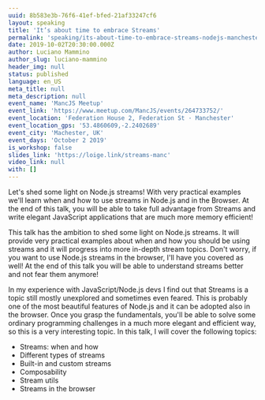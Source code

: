 ```yaml
---
uuid: 8b583e3b-76f6-41ef-bfed-21af33247cf6
layout: speaking
title: 'It’s about time to embrace Streams'
permalink: 'speaking/its-about-time-to-embrace-streams-nodejs-manchester'
date: 2019-10-02T20:30:00.000Z
author: Luciano Mammino
author_slug: luciano-mammino
header_img: null
status: published
language: en_US
meta_title: null
meta_description: null
event_name: 'MancJS Meetup'
event_link: 'https://www.meetup.com/MancJS/events/264733752/'
event_location: 'Federation House 2, Federation St · Manchester'
event_location_gps: '53.4860609,-2.2402689'
event_city: 'Machester, UK'
event_days: 'October 2 2019'
is_workshop: false
slides_link: 'https://loige.link/streams-manc'
video_link: null
with: []
---
```


Let's shed some light on Node.js streams! With very practical examples we'll learn when and how to use streams in Node.js and in the Browser. At the end of this talk, you will be able to take full advantage from Streams and write elegant JavaScript applications that are much more memory efficient!

This talk has the ambition to shed some light on Node.js streams. It will provide very practical examples about when and how you should be using streams and it will progress into more in-depth stream topics. Don't worry, if you want to use Node.js streams in the browser, I'll have you covered as well! At the end of this talk you will be able to understand streams better and not fear them anymore!

In my experience with JavaScript/Node.js devs I find out that Streams is a topic still mostly unexplored and sometimes even feared. This is probably one of the most beautiful features of Node.js and it can be adopted also in the browser. Once you grasp the fundamentals, you'll be able to solve some ordinary programming challenges in a much more elegant and efficient way, so this is a very interesting topic. In this talk, I will cover the following topics:

- Streams: when and how
- Different types of streams
- Built-in and custom streams
- Composability
- Stream utils
- Streams in the browser
